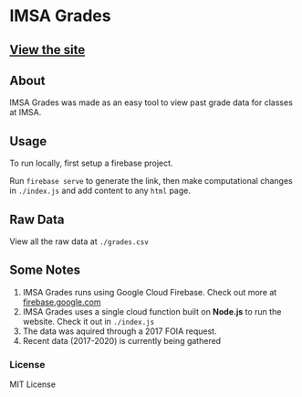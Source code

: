 # IMSA Grades
## [View the site](https://imsagrades.com)

## About
IMSA Grades was made as an easy tool to view past grade data for classes at IMSA.

## Usage
To run locally, first setup a firebase project.

Run `firebase serve` to generate the link, then make computational changes in `./index.js` and add content to any `html` page.

## Raw Data
View all the raw data at `./grades.csv`

## Some Notes
  1. IMSA Grades runs using Google Cloud Firebase. Check out more at [firebase.google.com](https://firebase.google.com)
  2. IMSA Grades uses a single cloud function built on **Node.js** to run the website. Check it out in  ```./index.js```
  3. The data was aquired through a 2017 FOIA request.
  4. Recent data (2017-2020) is currently being gathered

### License
MIT License
